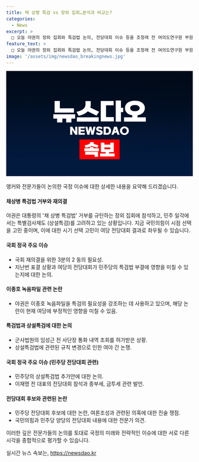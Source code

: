 ```yaml
---
title: 채 상병 특검 vs 장외 집회…분석과 비교는?
categories:
  - News
excerpt: >
  □ 오늘 야권의 장외 집회와 특검법 논의, 전당대회 이슈 등을 조청래 전 여의도연구원 부원장과 김만흠 전 국회 입법조사처장이 분석했습니다. 특히 채상병 특검법에 대한 규탄과 상설특검에 대한 논의가 진행 중이며, 대통령 탄핵안 청문회를 준비하는 가운데, 국민의힘과 민주당 전당대회에서의 각종 이슈에 대한 논의가 이뤄졌습니다. □
feature_text: >
  □ 오늘 야권의 장외 집회와 특검법 논의, 전당대회 이슈 등을 조청래 전 여의도연구원 부원장과 김만흠 전 국회 입법조사처장이 분석했습니다. 특히 채상병 특검법에 대한 규탄과 상설특검에 대한 논의가 진행 중이며, 대통령 탄핵안 청문회를 준비하는 가운데, 국민의힘과 민주당 전당대회에서의 각종 이슈에 대한 논의가 이뤄졌습니다. □
image: '/assets/img/newsdao_breakingnews.jpg'
---
```


<p><img src="/assets/img/newsdao_breakingnews.jpg" alt="bookingtag 속보" /></p>

<p>앵커와 전문가들이 논의한 국정 이슈에 대한 상세한 내용을 요약해 드리겠습니다.</p>

<h4>채상병 특검법 거부와 재의결</h4>

<p>야권은 대통령의 '채 상병 특검법' 거부를 규탄하는 장외 집회에 참석하고, 민주 일각에서는 특별검사제도 (상설특검)를 고려하고 있는 상황입니다. 지금 국민의힘이 시점 선택을 고민 중이며, 이에 대한 시기 선택 고민이 여당 전당대회 결과로 좌우될 수 있습니다.</p>

<h4>국회 정국 주요 이슈</h4>

<ul>
<li>국회 재의결을 위한 3분의 2 동의 필요성.</li>
<li>지난번 표결 상황과 여당의 전당대회가 민주당의 특검법 부결에 영향을 미칠 수 있는지에 대한 논의.</li>
</ul>

<h4>이종호 녹음파일 관련 논란</h4>

<ul>
<li>야권은 이종호 녹음파일을 특검의 필요성을 강조하는 데 사용하고 있으며, 해당 논란이 현재 여당에 부정적인 영향을 미칠 수 있음.</li>
</ul>

<h4>특검법과 상설특검에 대한 논의</h4>

<ul>
<li>군사법원의 임성근 전 사단장 통화 내역 조회를 허가받은 상황.</li>
<li>상설특검법에 관련된 규칙 변경으로 인한 여야 간 논쟁.</li>
</ul>

<h4>국회 정국 주요 이슈 (민주당 전당대회 관련)</h4>

<ul>
<li>민주당의 상설특검법 추가안에 대한 논의.</li>
<li>이재명 전 대표의 전당대회 참석과 종부세, 금투세 관련 발언.</li>
</ul>

<h4>전당대회 후보와 관련된 논란</h4>

<ul>
<li>민주당 전당대회 후보에 대한 논란, 여론조성과 관련된 의혹에 대한 진술 쟁점.</li>
<li>국민의힘과 민주당 양당의 전당대회 내용에 대한 전문가 의견.</li>
</ul>

<p>이러한 깊은 전문가들의 논의를 토대로 국정의 미래와 전략적인 이슈에 대한 서로 다른 시각을 종합적으로 평가할 수 있습니다.</p>
실시간 뉴스 속보는, <a href="https://newsdao.kr" rel="dofollow">https://newsdao.kr</a>


